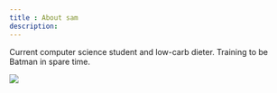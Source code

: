 ```yaml
---
title : About sam
description:
---
```


Current computer science student and low-carb dieter. Training to be Batman in spare time. 

<img src="{{urls.media}}/notsly.jpg">